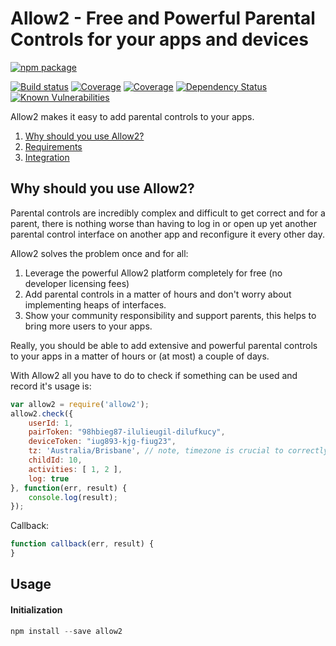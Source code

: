 # Allow2 - Free and Powerful Parental Controls for your apps and devices

[![npm package](https://nodei.co/npm/allow2.png?downloads=true&downloadRank=true&stars=true)](https://nodei.co/npm/allow2/)

[![Build status](https://img.shields.io/travis/allow2/allow2/master.svg?style=flat-square)](https://travis-ci.org/allow2/allow2)
[![Coverage](https://img.shields.io/codecov/c/github/allow2node/allow2.svg?style=flat-square)](https://codecov.io/github/allow2/allow2?branch=master)
[![Coverage](https://img.shields.io/coveralls/allow2/allow2.svg?style=flat-square)](https://coveralls.io/r/allow2/allow2)
[![Dependency Status](https://img.shields.io/david/allow2/allow2.svg?style=flat-square)](https://david-dm.org/allow2/allow2)
[![Known Vulnerabilities](https://snyk.io/test/npm/allow2/badge.svg?style=flat-square)](https://snyk.io/test/npm/allow2)

Allow2 makes it easy to add parental controls to your apps.

1. [Why should you use Allow2?](#why-should-you-use-Allow2)
2. [Requirements](#requirements)
3. [Integration](#integration)

## Why should you use Allow2?

Parental controls are incredibly complex and difficult to get correct and for a parent, there is nothing worse than having to log in or open up yet another parental control interface on another app and reconfigure it every other day.

Allow2 solves the problem once and for all:

1. Leverage the powerful Allow2 platform completely for free (no developer licensing fees)
2. Add parental controls in a matter of hours and don't worry about implementing heaps of interfaces.
3. Show your community responsibility and support parents, this helps to bring more users to your apps.

Really, you should be able to add extensive and powerful parental controls to your apps in a matter of hours or (at most) a couple of days.

With Allow2 all you have to do to check if something can be used and record it's usage is:

```js
var allow2 = require('allow2');
allow2.check({
    userId: 1,
    pairToken: "98hbieg87-ilulieugil-dilufkucy",
    deviceToken: "iug893-kjg-fiug23",
    tz: 'Australia/Brisbane', // note, timezone is crucial to correctly calculate allowed times and day types
    childId: 10,
    activities: [ 1, 2 ],
    log: true
}, function(err, result) {
    console.log(result);
});
```

Callback:

```js
function callback(err, result) {
}

```

## Usage

#### Initialization

```js
npm install --save allow2
```
